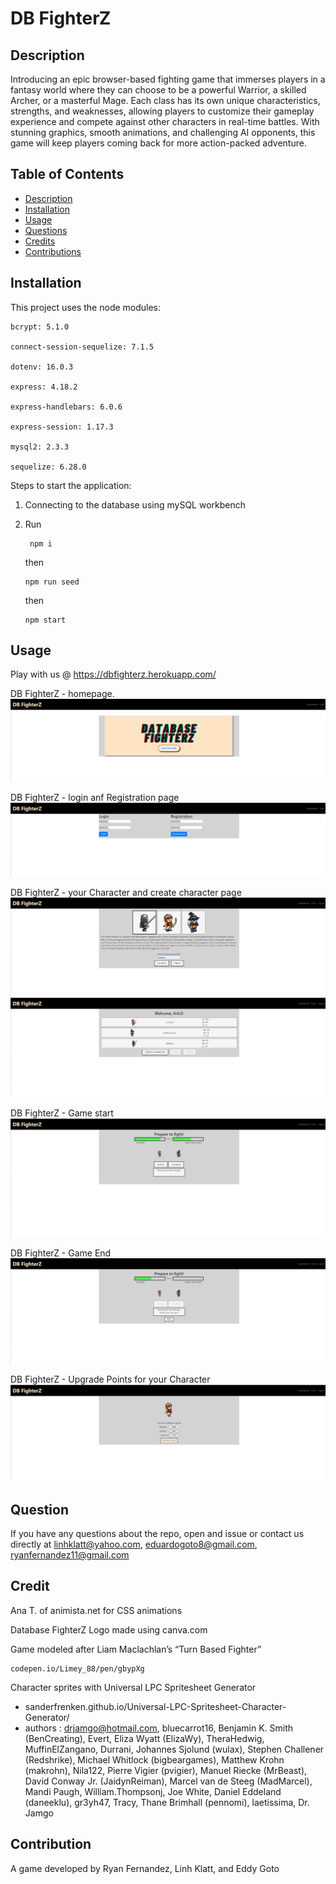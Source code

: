 # DB FighterZ

## Description

Introducing an epic browser-based fighting game that immerses players in a fantasy world where they can choose to be a powerful Warrior, a skilled Archer, or a masterful Mage. Each class has its own unique characteristics, strengths, and weaknesses, allowing players to customize their gameplay experience and compete against other characters in real-time battles. With stunning graphics, smooth animations, and challenging AI opponents, this game will keep players coming back for more action-packed adventure.

## Table of Contents

- [Description](#description)
- [Installation](#installation)
- [Usage](#usage)
- [Questions](#question)
- [Credits](#credit)
- [Contributions](#contribution)

## Installation

This project uses the node modules:

    bcrypt: 5.1.0

    connect-session-sequelize: 7.1.5

    dotenv: 16.0.3

    express: 4.18.2

    express-handlebars: 6.0.6

    express-session: 1.17.3

    mysql2: 2.3.3

    sequelize: 6.28.0

Steps to start the application:

1.  Connecting to the database using mySQL workbench

2.  Run

         npm i

    then

        npm run seed

    then

        npm start

## Usage

Play with us @ https://dbfighterz.herokuapp.com/

DB FighterZ - homepage.
![Screen shot of my application](./public/images/dbfighterz-homepage.png)

DB FighterZ - login anf Registration page
![Screen shot of my application](./public/images/dbfighterz-loginpage.png)

DB FighterZ - your Character and create character page
![Screen shot of my application](./public/images/dbfighterz-createCharPage.png)
![Screen shot of my application](./public/images/dbfighterz-characterPage.png)

DB FighterZ - Game start
![Screen shot of my application](./public/images/dbfighterz-playgame.png)

DB FighterZ - Game End
![Screen shot of my application](./public/images/dbfighterz-endGamePage.png)

DB FighterZ - Upgrade Points for your Character
![Screen shot of my application](./public/images/dbfighterz-upgradePoints.png)

## Question

If you have any questions about the repo, open and issue or contact us directly at linhklatt@yahoo.com, eduardogoto8@gmail.com, ryanfernandez11@gmail.com

## Credit

Ana T. of animista.net for CSS animations

Database FighterZ Logo made using canva.com

Game modeled after Liam Maclachlan’s “Turn Based Fighter”

    codepen.io/Limey_88/pen/gbypXg

Character sprites with Universal LPC Spritesheet Generator

- sanderfrenken.github.io/Universal-LPC-Spritesheet-Character-Generator/
- authors : drjamgo@hotmail.com, bluecarrot16, Benjamin K. Smith (BenCreating), Evert, Eliza Wyatt (ElizaWy), TheraHedwig, MuffinElZangano, Durrani, Johannes Sjolund (wulax), Stephen Challener (Redshrike), Michael Whitlock (bigbeargames), Matthew Krohn (makrohn), Nila122, Pierre Vigier (pvigier), Manuel Riecke (MrBeast), David Conway Jr. (JaidynReiman), Marcel van de Steeg (MadMarcel), Mandi Paugh, William.Thompsonj, Joe White, Daniel Eddeland (daneeklu), gr3yh47, Tracy, Thane Brimhall (pennomi), laetissima, Dr. Jamgo

## Contribution

A game developed by Ryan Fernandez, Linh Klatt, and Eddy Goto
